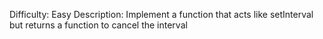 Difficulty: Easy
Description: Implement a function that acts like setInterval but returns a function to cancel the interval